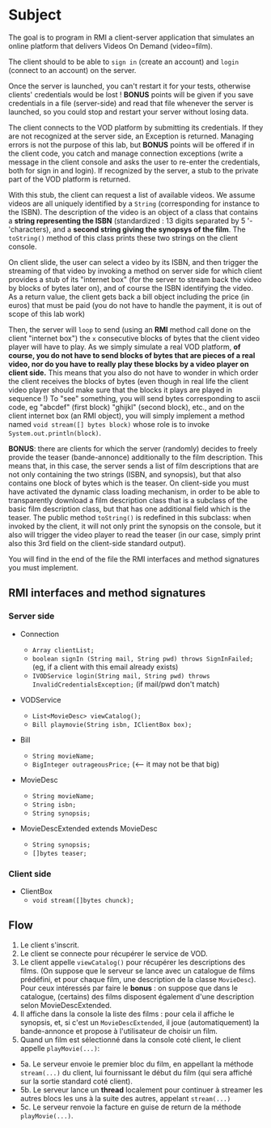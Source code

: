 # Subject
The goal is to program in RMI a client-server application that simulates an online platform that delivers Videos On Demand (video=film).

The client should to be able to `sign in` (create an account) and `login` (connect to an account) on the server.

Once the server is launched, you can't restart it for your tests, otherwise clients' credentials would be lost ! 
**BONUS** points will be given if you save credentials in a file (server-side) and read that file whenever the server is launched, 
so you could stop and restart your server without losing data.

The client connects to the VOD platform by submitting its credentials. 
If they are not recognized at the server side, an Exception is returned.
Managing errors is not the purpose of this lab, 
but **BONUS** points will be offered if in the client code, you catch and manage connection exceptions 
(write a message in the client console and asks the user to re-enter the credentials, both for sign in and login).
If recognized by the server, a stub to the private part of the VOD platform is returned.

With this stub, the client can request a list of available videos. 
We assume videos are all uniquely identified by a `String` 
(corresponding for instance to the ISBN). 
The description of the video is an object of a class that contains a **string representing the ISBN** 
(standardized : 13 digits separated by 5 '-'characters), 
and a **second string giving the synopsys of the film**. 
The `toString()` method of this class prints these two strings on the client console.

On client slide, the user can select a video by its ISBN, 
and then trigger the streaming of that video by invoking a method on server side for which client provides
a stub of its "internet box" (for the server to stream back the video by blocks of bytes later on), 
and of course the ISBN identifying the video. As a return value, the client gets back a bill object including the price (in euros) that must be paid 
(you do not have to handle the payment, it is out of scope of this lab work)

Then, the server will `loop` to send (using an **RMI** method call done on the client "internet box") the `x` consecutive blocks of bytes that the client video player will have to play. 
As we simply simulate a real VOD platform, **of course, you do not have to send blocks of bytes that are pieces of a real video, nor do you have to really play these blocks by a video player on client side.**
This means that you also do not have to wonder in which order the client receives the blocks of bytes 
(even though in real life the client video player should make sure that the blocks it plays are played in sequence !) 
To "see" something, you will send bytes corresponding to ascii code, eg "abcdef" (first block) "ghijkl" (second block), etc., 
and on the client internet box (an RMI object), you will simply implement a method named `void stream([] bytes block)` whose role is to invoke `System.out.println(block)`.

**BONUS**: there are clients for which the server (randomly) decides to freely provide the teaser (bande-annonce) additionally to the film description.
This means that, in this case, the server sends a list of film descriptions that are not only containing the two strings (ISBN, and synopsis), but that also contains one block of bytes which is the teaser.
On client-side you must have activated the dynamic class loading mechanism, in order to be able to transparently download a film description class that is a subclass of the basic film description class, 
but that has one additional field which is the teaser. 
The public method `toString()` is redefined in this subclass: when invoked by the client, 
it will not only print the synopsis on the console, but it also will trigger the video player to read the teaser 
(in our case, simply print also this 3rd field on the client-side standard output).

You will find in the end of the file the RMI interfaces and method signatures you must implement.
## RMI interfaces and method signatures

### Server side
- Connection
  - `Array clientList;`
  - `boolean signIn (String mail, String pwd) throws SignInFailed;` (eg, if a client with this email already exists)
  - `IVODService login(String mail, String pwd) throws InvalidCredentialsException;` (if mail/pwd don't match)

- VODService
  - `List<MovieDesc> viewCatalog();` 
  - `Bill playmovie(String isbn, IClientBox box);`

- Bill 
  - `String movieName;`
  - `BigInteger outrageousPrice;` (<-- it may not be that big)

- MovieDesc
  - `String movieName;`
  - `String isbn;`
  - `String synopsis;`

- MovieDescExtended extends MovieDesc
  - `String synopsis;`
  - `[]bytes teaser;`

### Client side
- ClientBox
  - `void stream([]bytes chunck);`

## Flow

1. Le client s'inscrit.
2. Le client se connecte pour récupérer le service de VOD.
3. Le client appelle `viewCatalog()` pour récupérer les descriptions des films. 
(On suppose que le serveur se lance avec un catalogue de films prédéfini, et pour chaque film, une description de la classe `MovieDesc`).
Pour ceux intéressés par faire le **bonus** : 
on suppose que dans le catalogue, (certains) des films disposent également d'une description selon MovieDescExtended.
4. Il affiche dans la console la liste des films : 
pour cela il affiche le synopsis, et, si c'est un `MovieDescExtended`, il joue (automatiquement) la bande-annonce et propose à l'utilisateur de choisir un film.
5. Quand un film est sélectionné dans la console coté client, le client appelle `playMovie(...)`:
  - 5a\. Le serveur envoie le premier bloc du film, en appellant la méthode `stream(...)` du client, lui fournissant le début du film 
(qui sera affiché sur la sortie standard coté client).
  - 5b\. Le serveur lance un **thread** localement pour continuer à streamer les autres blocs les uns à la suite des autres, appelant `stream(...)`
  - 5c\. Le serveur renvoie la facture en guise de return de la méthode `playMovie(...)`.
